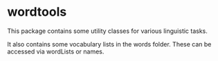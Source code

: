 # wordtools
This package contains some utility classes for various linguistic tasks.

It also contains some vocabulary lists in the words folder. These can be accessed via wordLists or names.
